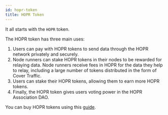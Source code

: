 ```yaml
---
id: hopr-token
title: HOPR Token
---
```


It all starts with the `HOPR` token.

The HOPR token has three main uses:

1. Users can pay with HOPR tokens to send data through the HOPR network privately and securely.
2. Node runners can stake HOPR tokens in their nodes to be rewarded for relaying data. Node runners receive fees in HOPR for the data they help to relay, including a large number of tokens distributed in the form of Cover Traffic.
3. Users can stake their HOPR tokens, allowing them to earn more HOPR tokens.
4. Finally, the HOPR token gives users voting power in the HOPR Association DAO.

You can buy HOPR tokens using this [guide](https://docs.hoprnet.org/staking/how-to-get-hopr).
